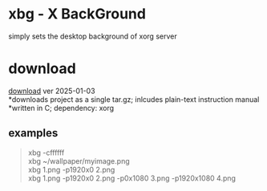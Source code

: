 # xbg - X BackGround
simply sets the desktop background of xorg server

# download
[download](https://drive.google.com/uc?export=download&id=1iVWOD6_m4vtPQZ4cP7-dz1-1QtrHD_rg) ver 2025-01-03<br>
*downloads project as a single tar.gz; inlcudes plain-text instruction manual<br>
*written in C; dependency: xorg

## examples
> xbg -cffffff<br>
> xbg ~/wallpaper/myimage.png<br>
> xbg 1.png -p1920x0 2.png<br>
> xbg 1.png -p1920x0 2.png -p0x1080 3.png -p1920x1080 4.png

